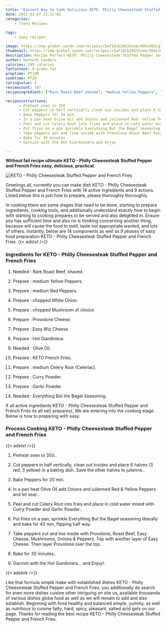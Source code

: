 ```yaml
---
title: "Easiest Way to Cook Delicious KETO  Philly Cheesesteak Stuffed Pepper and French Fries"
date: 2021-01-07 23:21:03
categories:
    - Trend Recipes
    
tags:
    - Easy recipes

image: https://img-global.cpcdn.com/recipes/c5af1dcb18433ceb/680x482cq70/keto-philly-cheesesteak-stuffed-pepper-and-french-fries-recipe-main-photo.jpg
thumbnail: https://img-global.cpcdn.com/recipes/c5af1dcb18433ceb/350x250cq70/keto-philly-cheesesteak-stuffed-pepper-and-french-fries-recipe-main-photo.jpg
description: Recipe Perfect KETO  Philly Cheesesteak Stuffed Pepper and French Fries with 14 ingredients and 9 stages of easy cooking.
author: Kenneth Sanders
calories: 299 calories
fatContent: 9 grams fat
preptime: PT16M
cooktime: PT2H
ratingvalue: 3
reviewcount: 787
recipeingredient: ["Rare Roast Beef shaved", "medium Yellow Peppers", "medium Red Peppers", "chopped White Onion", "chopped Mushroom of choice", "Provolone Cheese", "Easy Wiz Cheese", "Hot Giardiniera", "Olive Oil", "KETO French Fries", "medium Celery Root Celeriac", "Curry Powder", "Garlic Powder", "Everything But the Bagel Seasoning"]

recipeinstructions: 
      - Preheat oven to 350 
      - Cut peppers in half vertically clean out insides and place 6 halves 3 red 3 yellow in a baking dish Save the other halves to julienne 
      - Bake Peppers for 20 min 
      - In a pan heat Olive Oil add Onions and julienned Red  Yellow Peppers and let sear 
      - Peel and cut Celery Root into fries and place in cold water mixed with Curry Powder and Garlic Powder 
      - Put fries on a pan sprinkle Everything But the Bagel seasoning liberally and bake for 40 min flipping half way 
      - Take peppers out and line inside with Provolone Roast Beef Easy Cheese Mushrooms Onions  Peppers Top with another layer of Easy Cheese Then layer Provolone over the top 
      - Bake for 30 minutes 
      - Garnish with the Hot Giardiniera and Enjoy

---
```




**Without fail recipe ultimate KETO - Philly Cheesesteak Stuffed Pepper and French Fries easy, delicious, practical**. 


![KETO - Philly Cheesesteak Stuffed Pepper and French Fries](https://img-global.cpcdn.com/recipes/c5af1dcb18433ceb/680x482cq70/keto-philly-cheesesteak-stuffed-pepper-and-french-fries-recipe-main-photo.jpg "KETO - Philly Cheesesteak Stuffed Pepper and French Fries")




Greetings all, currently you can make dish KETO - Philly Cheesesteak Stuffed Pepper and French Fries with 14 active ingredients and 9 actions. Listed below this is just how to prepare, please thoroughly thoroughly.

In cooking there are some stages that need to be done, starting to prepare ingredients, cooking tools, and additionally understand exactly how to begin with starting to cooking prepares to be served and also delighted in. Ensure you has sufficient time and also no is thinking concerning another thing, because will cause the food to melt, taste not appropriate wanted, and lots of others. Instantly, below are 14 components as well as 9 phases of easy food preparation KETO - Philly Cheesesteak Stuffed Pepper and French Fries.
{{< adstxt />}}

### Ingredients for KETO - Philly Cheesesteak Stuffed Pepper and French Fries


1. Needed  : Rare Roast Beef, shaved.

1. Prepare  : medium Yellow Peppers.

1. Prepare  : medium Red Peppers.

1. Prepare  : chopped White Onion.

1. Prepare  : chopped Mushroom of choice.

1. Prepare  : Provolone Cheese.

1. Prepare  : Easy Wiz Cheese.

1. Prepare  : Hot Giardiniera.

1. Needed  : Olive Oil.

1. Prepare  : KETO French Fries.

1. Prepare  : medium Celery Root (Celeriac).

1. Prepare  : Curry Powder.

1. Prepare  : Garlic Powder.

1. Needed  : Everything But the Bagel Seasoning.



If all active ingredients KETO - Philly Cheesesteak Stuffed Pepper and French Fries its all set| prepares}, We are entering into the cooking stage. Below is how to preparing with easy.

### Process Cooking KETO - Philly Cheesesteak Stuffed Pepper and French Fries

{{< adstxt />}}


1. Preheat oven to 350..



1. Cut peppers in half vertically, clean out insides and place 6 halves (3 red, 3 yellow) in a baking dish. Save the other halves to julienne..



1. Bake Peppers for 20 min.



1. In a pan heat Olive Oil add Onions and julienned Red &amp; Yellow Peppers and let sear..



1. Peel and cut Celery Root into fries and place in cold water mixed with Curry Powder and Garlic Powder..



1. Put fries on a pan, sprinkle Everything But the Bagel seasoning liberally and bake for 40 min, flipping half way.



1. Take peppers out and line inside with Provolone, Roast Beef, Easy Cheese, Mushrooms, Onions &amp; Peppers. Top with another layer of Easy Cheese. Then layer Provolone over the top.



1. Bake for 30 minutes..



1. Garnish with the Hot Giardiniera... and Enjoy!.





{{< adslink />}}

Like that formula simple make with established dishes KETO - Philly Cheesesteak Stuffed Pepper and French Fries, you additionally do search for even more dishes cuisine other intriguing on site us, available thousands of various dishes globe food as well as we will remain to add and also establish. Beginning with food healthy and balanced simple, yummy, as well as nutritious to cuisine fatty, hard, spicy, pleasant, salted acid gets on our page. Thanks for reading the best recipe KETO - Philly Cheesesteak Stuffed Pepper and French Fries.
